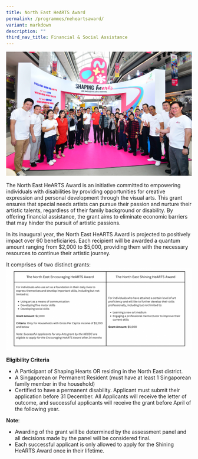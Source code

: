 ```yaml
---
title: North East HeARTS Award
permalink: /programmes/neheartsaward/
variant: markdown
description: ""
third_nav_title: Financial & Social Assistance
---
```

![](/images/R85_5236.jpg)

The North East HeARTS Award is an initiative committed to empowering individuals with disabilities by providing opportunities for creative expression and personal development through the visual arts. This grant ensures that special needs artists can pursue their passion and nurture their artistic talents, regardless of their family background or disability. By offering financial assistance, the grant aims to eliminate economic barriers that may hinder the pursuit of artistic passions.

In its inaugural year, the North East HeARTS Award is projected to positively impact over 60 beneficiaries. Each recipient will be awarded a quantum amount ranging from $2,000 to $5,000, providing them with the necessary resources to continue their artistic journey.

It comprises of two distinct grants:  
![](/images/The_North_East_HeARTS_Award__1__FINAL.png)

**Eligibility Criteria** 

* A Participant of Shaping Hearts OR residing in the North East district. 
* A Singaporean or Permanent Resident (must have at least 1 Singaporean family member in the household) 
* Certified to have a permanent disability. Applicant must submit their application before 31 December. All Applicants will receive the letter of outcome, and successful applicants will receive the grant before April of the following year.

**Note**: 

*   Awarding of the grant will be determined by the assessment panel and all decisions made by the panel will be considered final. 
*   Each successful applicant is only allowed to apply for the Shining HeARTS Award once in their lifetime.